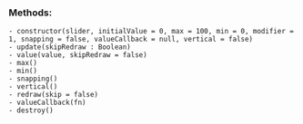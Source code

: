 ### Methods:
    - constructor(slider, initialValue = 0, max = 100, min = 0, modifier = 1, snapping = false, valueCallback = null, vertical = false)
    - update(skipRedraw : Boolean)
    - value(value, skipRedraw = false)
    - max()
    - min()
    - snapping()
    - vertical()
    - redraw(skip = false)
    - valueCallback(fn)
    - destroy()